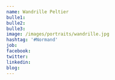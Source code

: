 ```yaml
---
name: Wandrille Peltier
bulle1: 
bulle2: 
bulle3: 
image: /images/portraits/wandrille.jpg
hashtag: '#Normand'
job: 
facebook: 
twitter: 
linkedin: 
blog: 
---
```


